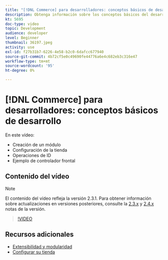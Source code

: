 ```yaml
---
title: "[!DNL Commerce] para desarrolladores: conceptos básicos de desarrollo"
description: Obtenga información sobre los conceptos básicos del desarrollo, como la creación de un módulo, la configuración de la tienda, las operaciones de ID y un ejemplo de controlador frontal.
kt: 5695
doc-type: video
topic: Development
audience: developer
level: Beginner
thumbnail: 36197.jpeg
activity: use
exl-id: f27b31b7-6226-4e58-b2c0-6dafcc677940
source-git-commit: 4b72cf5e0c49690fe44776a6e4c682eb3c316e47
workflow-type: tm+mt
source-wordcount: '95'
ht-degree: 0%

---
```


# [!DNL Commerce] para desarrolladores: conceptos básicos de desarrollo

En este vídeo:

- Creación de un módulo
- Configuración de la tienda
- Operaciones de ID
- Ejemplo de controlador frontal

## Contenido del vídeo

>[!NOTE]
>
>El contenido del vídeo refleja la versión 2.3.1. Para obtener información sobre actualizaciones en versiones posteriores, consulte la [ 2.3.x](https://devdocs.magento.com/guides/v2.3/release-notes/bk-release-notes.html) y [2.4.x](https://devdocs.magento.com/guides/v2.4/release-notes/bk-release-notes.html) notas de la versión.

>[!VIDEO](https://video.tv.adobe.com/v/36197?quality=12&learn=on)

## Recursos adicionales

- [Extensibilidad y modularidad](https://devdocs.magento.com/guides/v2.4/architecture/extensibility.html)
- [Configurar su tienda](https://devdocs.magento.com/cloud/configure/configuration-overview.html)
